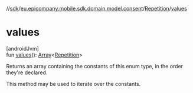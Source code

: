 //[sdk](../../../index.md)/[eu.epicompany.mobile.sdk.domain.model.consent](../index.md)/[Repetition](index.md)/[values](values.md)

# values

[androidJvm]\
fun [values](values.md)(): [Array](https://kotlinlang.org/api/latest/jvm/stdlib/kotlin/-array/index.html)&lt;[Repetition](index.md)&gt;

Returns an array containing the constants of this enum type, in the order they're declared.

This method may be used to iterate over the constants.
